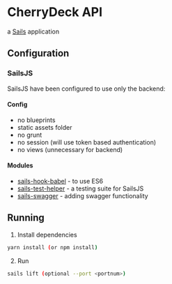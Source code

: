 # CherryDeck API

a [Sails](http://sailsjs.org) application

## Configuration

### SailsJS
SailsJS have been configured to use only the backend:

#### Config
- no blueprints
- static assets folder
- no grunt
- no session (will use token based authentication)
- no views (unnecessary for backend)

#### Modules
- [sails-hook-babel](https://github.com/sane/sails-hook-babel) - to use ES6
- [sails-test-helper](https://github.com/zand3rs/sails-test-helper) - a testing suite for SailsJS 
- [sails-swagger](https://github.com/trailsjs/sails-swagger) - adding swagger functionality

## Running

1. Install dependencies
```bash
yarn install (or npm install)
```

2. Run
```bash
sails lift (optional --port <portnum>)
```